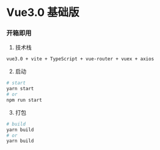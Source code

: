 # Vue3.0 基础版
### 开箱即用
1. 技术栈
``` bash
vue3.0 + vite + TypeScript + vue-router + vuex + axios
```
2. 启动
``` bash
# start
yarn start
# or
npm run start
```
3. 打包
``` bash
# build
yarn build
# or 
yarn build
```